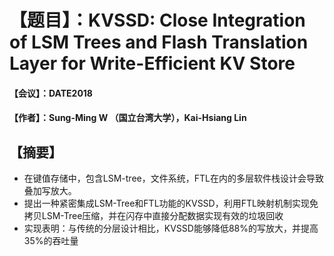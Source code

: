 # 【题目】：KVSSD: Close Integration of LSM Trees and Flash Translation Layer for Write-Efficient KV Store
#### 【会议】：DATE2018
#### 【作者】：Sung-Ming W （国立台湾大学），Kai-Hsiang Lin

## 【摘要】
- 在键值存储中，包含LSM-tree，文件系统，FTL在内的多层软件栈设计会导致叠加写放大。
- 提出一种紧密集成LSM-Tree和FTL功能的KVSSD，利用FTL映射机制实现免拷贝LSM-Tree压缩，并在闪存中直接分配数据实现有效的垃圾回收
- 实现表明：与传统的分层设计相比，KVSSD能够降低88%的写放大，并提高35%的吞吐量



